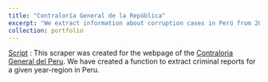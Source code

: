 ```yaml
---
title: "Contraloría General de la República"
excerpt: "We extract information about corruption cases in Perú from 2015 to 2020."
collection: portfolio
---
```

[Script](https://github.com/raulsedano2410/Scraper-www.contraloria.gob.pe/blob/main/Scraper_Contraloria.ipynb) : This scraper was created for the webpage of the [Contraloria General del Peru](https://appbp.contraloria.gob.pe/BuscadorCGR/Informes/Avanzado.html). We have created a function to extract criminal reports for a given year-region in Peru.
